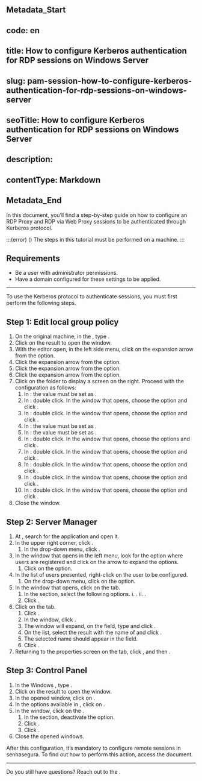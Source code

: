 ## Metadata_Start 
## code: en
## title: How to configure Kerberos authentication for RDP sessions on Windows Server 
## slug: pam-session-how-to-configure-kerberos-authentication-for-rdp-sessions-on-windows-server 
## seoTitle: How to configure Kerberos authentication for RDP sessions on Windows Server 
## description:  
## contentType: Markdown 
## Metadata_End
In this document, you’ll find a step-by-step guide on how to configure an RDP Proxy and RDP via Web Proxy sessions to be authenticated through Kerberos protocol.

:::(error) ()
The steps in this tutorial must be performed on a  machine.
:::

## Requirements

* Be a user with administrator permissions.
* Have a domain configured for these settings to be applied.

---
To use the Kerberos protocol to authenticate sessions, you must first perform the following steps.

## Step 1: Edit local group policy

1. On the original machine, in the , type .
2. Click on the result to open the window. 
3. With the editor open, in the left side menu, click on the expansion arrow from the  option.
4. Click the expansion arrow from the  option.
5. Click the expansion arrow from the  option.
6. Click the expansion arrow from the  option.
7. Click on the  folder to display a screen on the right. Proceed with the configuration as follows: 
    1. In : the value must be set as .
    2. In : double click. In the window that opens, choose the  option and click .
    3. In : double click. In the window that opens, choose the  option and click .
    4. In : the value must be set as .
    5. In : the value must be set as .
    6. In : double click. In the window that opens, choose the  options and click .
    7. In : double click. In the window that opens, choose the  option and click .
    8. In : double click. In the window that opens, choose the  option and click .
    9. In : double click. In the window that opens, choose the  option and click .
    10. In : double click. In the window that opens, choose the  option and click .
8. Close the window.

## Step 2: Server Manager

1. At , search for the  application and open it.
2. In the upper right corner, click .
    1. In the drop-down menu, click .
3. In the window that opens in the left menu, look for the option where users are registered and click on the arrow to expand the options.
    1. Click on the  option.
4. In the list of users presented, right-click on the user to be configured.
    1. On the drop-down menu, click on the  option.
5. In the window that opens, click on the  tab.
    1. In the  section, select the following options.
        i. .
        ii. .
    2. Click .
6. Click on the  tab.
    1. Click .
    2. In the  window, click .
    3. The window will expand, on the  field, type  and click .
    4. On the  list, select the result with the name of  and click .
    5. The selected name should appear in the  field.
    6. Click .
7. Returning to the properties screen on the  tab, click , and then .

## Step 3: Control Panel

1. In the Windows , type .
2. Click on the result to open the window. 
3. In the opened window, click on .
4. In the options available in , click on .
5. In the  window, click on the .
    1. In the  section, deactivate the  option.
    2. Click .
    3. Click .
6. Close the opened windows.

After this configuration, it’s mandatory to configure remote sessions in senhasegura. To find out how to perform this action, access the  document.

---

Do you still have questions? Reach out to the .